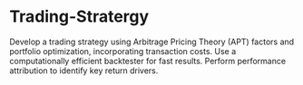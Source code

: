 # Trading-Stratergy
Develop a trading strategy using Arbitrage Pricing Theory (APT) factors and portfolio optimization, incorporating transaction costs. Use a computationally efficient backtester for fast results. Perform performance attribution to identify key return drivers.
